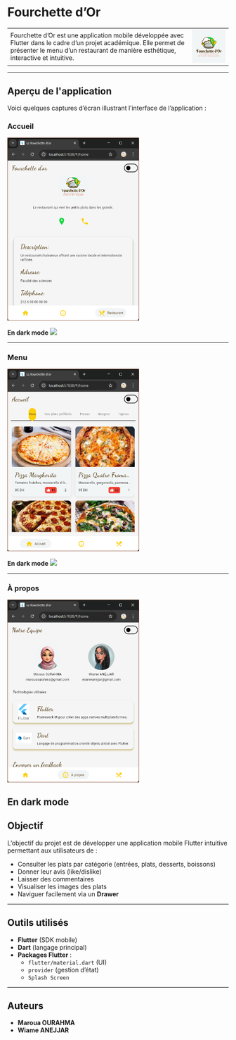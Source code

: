 # Fourchette d’Or

<table>
<tr>
<td>Fourchette d’Or est une application mobile développée avec Flutter dans le cadre d’un projet académique. Elle permet de présenter le menu d’un restaurant de manière esthétique, interactive et intuitive.</td>
<td><img src="assets/images/logo.png" width="300"/></td>
</tr>
</table>



---

## Aperçu de l'application

Voici quelques captures d’écran illustrant l’interface de l’application :

### Accueil

<img src="screenshots/acceuil.png" width="300"/>

**En dark mode**
<img src="screenchots/acceuil_dark.png" width="300"/>

---

### Menu

<img src="screenshots/home_page.png" width="300"/>

**En dark mode**
<img src="screenchots/home_page_dark.png" width="300"/>

---

###  À propos

<img src="screenshots/about.png" width="300" alt="image "/>

**En dark mode**
<img src="screenchots/about_dark.png" width="300" alt=""/>
---

## Objectif

L’objectif du projet est de développer une application mobile Flutter intuitive permettant aux utilisateurs de :
- Consulter les plats par catégorie (entrées, plats, desserts, boissons)
- Donner leur avis (like/dislike)
- Laisser des commentaires
- Visualiser les images des plats
- Naviguer facilement via un **Drawer**

---

## Outils utilisés

- **Flutter** (SDK mobile)
- **Dart** (langage principal)
- **Packages Flutter** :
    - `flutter/material.dart` (UI)
    - `provider` (gestion d’état)
    - `Splash Screen`

---

## Auteurs

- **Maroua OURAHMA**
- **Wiame ANEJJAR**